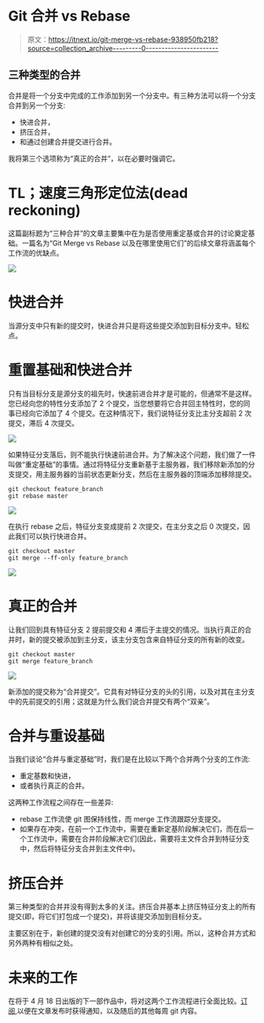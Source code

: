 # Git 合并 vs Rebase

> 原文：<https://itnext.io/git-merge-vs-rebase-938950fb218?source=collection_archive---------0----------------------->

## 三种类型的合并

合并是将一个分支中完成的工作添加到另一个分支中。有三种方法可以将一个分支合并到另一个分支:

*   快进合并，
*   挤压合并，
*   和通过创建合并提交进行合并。

我将第三个选项称为“真正的合并”，以在必要时强调它。

# TL；速度三角形定位法(dead reckoning)

这篇副标题为“三种合并”的文章主要集中在为是否使用重定基或合并的讨论奠定基础。一篇名为“Git Merge vs Rebase 以及在哪里使用它们”的后续文章将涵盖每个工作流的优缺点。

![](img/31ecbaac1e833d0a5a28caf5a25d13b9.png)

# 快进合并

当源分支中只有新的提交时，快进合并只是将这些提交添加到目标分支中。轻松点。

# 重置基础和快进合并

只有当目标分支是源分支的祖先时，快速前进合并才是可能的，但通常不是这样。您已经向您的特性分支添加了 2 个提交，当您想要将它合并回主特性时，您的同事已经向它添加了 4 个提交。在这种情况下，我们说特征分支比主分支超前 2 次提交，滞后 4 次提交。

![](img/eb8904ecc518e922b6e56042d178f356.png)

如果特征分支落后，则不能执行快速前进合并。为了解决这个问题，我们做了一件叫做“重定基础”的事情。通过将特征分支重新基于主服务器，我们移除新添加的分支提交，用主服务器的当前状态更新分支，然后在主服务器的顶端添加移除提交。

```
git checkout feature_branch
git rebase master
```

![](img/eb5f605dcd735ed30ea7f61bebc9ceee.png)

在执行 rebase 之后，特征分支变成提前 2 次提交，在主分支之后 0 次提交，因此我们可以执行快进合并。

```
git checkout master
git merge --ff-only feature_branch
```

![](img/88ca836a31eb3501616ee4d9f071374f.png)

# 真正的合并

让我们回到具有特征分支 2 提前提交和 4 滞后于主提交的情况。当执行真正的合并时，新的提交被添加到主分支，该主分支包含来自特征分支的所有新的改变。

```
git checkout master
git merge feature_branch
```

![](img/18e4820a21705f21c2b2fc93850135ac.png)

新添加的提交称为“合并提交”。它具有对特征分支的头的引用，以及对其在主分支中的先前提交的引用；这就是为什么我们说合并提交有两个“双亲”。

# 合并与重设基础

当我们谈论“合并与重定基础”时，我们是在比较以下两个合并两个分支的工作流:

*   重定基数和快进，
*   或者执行真正的合并。

这两种工作流程之间存在一些差异:

*   rebase 工作流使 git 图保持线性，而 merge 工作流跟踪分支提交。
*   如果存在冲突，在前一个工作流中，需要在重新定基阶段解决它们，而在后一个工作流中，需要在合并阶段解决它们(因此，需要将主文件合并到特征分支中，然后将特征分支合并到主文件中)。

# 挤压合并

第三种类型的合并并没有得到太多的关注。挤压合并基本上挤压特征分支上的所有提交(即，将它们打包成一个提交)，并将该提交添加到目标分支。

主要区别在于，新创建的提交没有对创建它的分支的引用。所以，这种合并方式和另外两种有相似之处。

# 未来的工作

在将于 4 月 18 日出版的下一部作品中，将对这两个工作流程进行全面比较。[订阅](https://medium.com/subscribe/@aerabi),以便在文章发布时获得通知，以及随后的其他每周 git 内容。